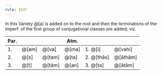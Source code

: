 ```yaml
---
rule: §537
---
```


In this Variety @[a] is added on to the root and then the terminations of the Imperf. of the first group of conjugational classes are added; viz.

| Par. |        |        | Atm. |         |         |
|------|--------|--------| -----|---------|---------|
| 1.   | @[am]  | @[va]  | @[ma]   | 1. @[i]     | @[vahi] | @[mahi] |
| 2.   | @[s]   | @[tam] | @[ta]   | 2. @[thās]  | @[āthām] | @[dhvam] |
| 3.   | @[t]   | @[tām] | @[an]   | 3. @[ta]    | @[ātām] | @[anta] |